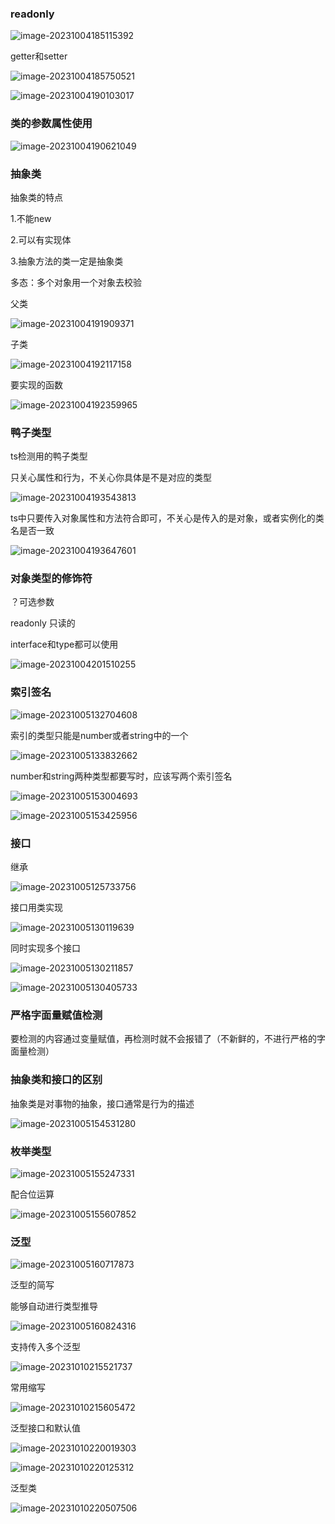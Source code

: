 ### readonly

![image-20231004185115392](img/image-20231004185115392.png)

getter和setter

![image-20231004185750521](img/image-20231004185750521.png)

![image-20231004190103017](img/image-20231004190103017.png)

### 类的参数属性使用

![image-20231004190621049](img/image-20231004190621049.png)

### 抽象类

抽象类的特点

1.不能new

2.可以有实现体

3.抽象方法的类一定是抽象类

多态：多个对象用一个对象去校验

父类

![image-20231004191909371](img/image-20231004191909371.png)

子类



![image-20231004192117158](img/image-20231004192117158.png)

要实现的函数

![image-20231004192359965](img/image-20231004192359965.png)

### 鸭子类型

ts检测用的鸭子类型

只关心属性和行为，不关心你具体是不是对应的类型

![image-20231004193543813](img/image-20231004193543813.png)

ts中只要传入对象属性和方法符合即可，不关心是传入的是对象，或者实例化的类名是否一致

![image-20231004193647601](img/image-20231004193647601.png)

### 对象类型的修饰符

？可选参数

readonly 只读的

interface和type都可以使用

![image-20231004201510255](img/image-20231004201510255.png)

### 索引签名

![image-20231005132704608](img/image-20231005132704608.png)

索引的类型只能是number或者string中的一个

![image-20231005133832662](img/image-20231005133832662.png)

number和string两种类型都要写时，应该写两个索引签名

![image-20231005153004693](img/image-20231005153004693.png)

![image-20231005153425956](img/image-20231005153425956.png)

### 接口

继承

![image-20231005125733756](img/image-20231005125733756.png)

接口用类实现

![image-20231005130119639](img/image-20231005130119639.png)



同时实现多个接口

![image-20231005130211857](img/image-20231005130211857.png)

![image-20231005130405733](img/image-20231005130405733.png) 



### 严格字面量赋值检测

要检测的内容通过变量赋值，再检测时就不会报错了（不新鲜的，不进行严格的字面量检测）

### 抽象类和接口的区别

抽象类是对事物的抽象，接口通常是行为的描述

![image-20231005154531280](img/image-20231005154531280.png)

### 枚举类型

![image-20231005155247331](img/image-20231005155247331.png)

配合位运算

![image-20231005155607852](img/image-20231005155607852.png)

### 泛型

![image-20231005160717873](img/image-20231005160717873.png)

泛型的简写

能够自动进行类型推导

![image-20231005160824316](img/image-20231005160824316.png)

支持传入多个泛型

![image-20231010215521737](img/image-20231010215521737.png)

常用缩写

![image-20231010215605472](img/image-20231010215605472.png)

泛型接口和默认值

![image-20231010220019303](img/image-20231010220019303.png)

![image-20231010220125312](img/image-20231010220125312.png)

泛型类

![image-20231010220507506](img/image-20231010220507506.png)